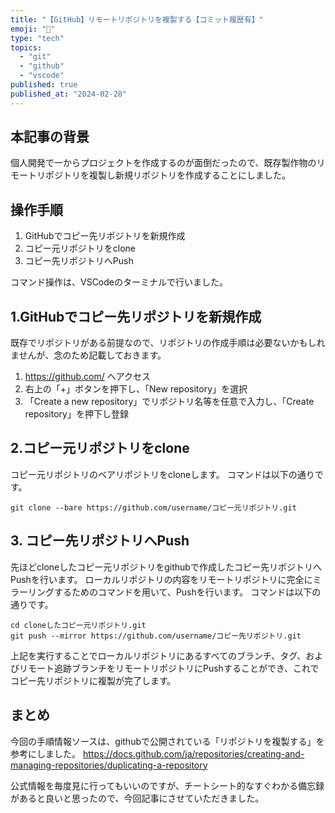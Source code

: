 ```yaml
---
title: "【GitHub】リモートリポジトリを複製する【コミット履歴有】"
emoji: "🐙"
type: "tech"
topics:
  - "git"
  - "github"
  - "vscode"
published: true
published_at: "2024-02-28"
---
```


## 本記事の背景
個人開発で一からプロジェクトを作成するのが面倒だったので、既存製作物のリモートリポジトリを複製し新規リポジトリを作成することにしました。

## 操作手順
1. GitHubでコピー先リポジトリを新規作成
2. コピー元リポジトリをclone
3. コピー先リポジトリへPush

コマンド操作は、VSCodeのターミナルで行いました。

## 1.GitHubでコピー先リポジトリを新規作成

既存でリポジトリがある前提なので、リポジトリの作成手順は必要ないかもしれませんが、念のため記載しておきます。

1. https://github.com/ へアクセス
2. 右上の「+」ボタンを押下し、「New repository」を選択
3. 「Create a new repository」でリポジトリ名等を任意で入力し、「Create repository」を押下し登録

## 2.コピー元リポジトリをclone
コピー元リポジトリのベアリポジトリをcloneします。
コマンドは以下の通りです。

```
git clone --bare https://github.com/username/コピー元リポジトリ.git
```

## 3. コピー先リポジトリへPush

先ほどcloneしたコピー元リポジトリをgithubで作成したコピー先リポジトリへPushを行います。
ローカルリポジトリの内容をリモートリポジトリに完全にミラーリングするためのコマンドを用いて、Pushを行います。
コマンドは以下の通りです。

```
cd cloneしたコピー元リポジトリ.git
git push --mirror https://github.com/username/コピー先リポジトリ.git
```

上記を実行することでローカルリポジトリにあるすべてのブランチ、タグ、およびリモート追跡ブランチをリモートリポジトリにPushすることができ、これでコピー先リポジトリに複製が完了します。

## まとめ
今回の手順情報ソースは、githubで公開されている「リポジトリを複製する」を参考にしました。
https://docs.github.com/ja/repositories/creating-and-managing-repositories/duplicating-a-repository

公式情報を毎度見に行ってもいいのですが、チートシート的なすぐわかる備忘録があると良いと思ったので、今回記事にさせていただきました。
